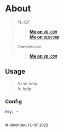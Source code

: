 # About
> FL-OF
> > **[Me on ```VK.COM```](https://vk.com/id637642546)**  
> > **[Me on ```DISCORD```](https://discord.gg/TuUGxzzKVU)**

> Overdessss
> > **[Me on ```VK.COM```](https://vk.com/id570628369)**

## Usage
> /clan help  
> /c help

### Config
```yaml
key: ~
    
```

<small>&copy; UnionDev, FL-OF 2022</small>